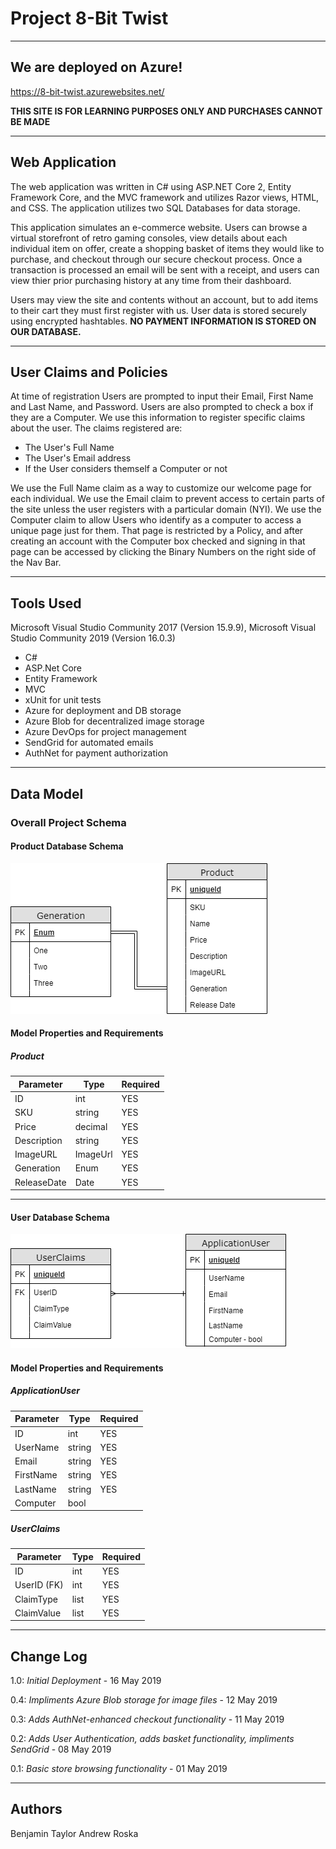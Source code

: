 
# Project 8-Bit Twist
---------------------------------
## We are deployed on Azure!

https://8-bit-twist.azurewebsites.net/

**THIS SITE IS FOR LEARNING PURPOSES ONLY AND PURCHASES CANNOT BE MADE**

---------------------------------
## Web Application
The web application was written in C# using ASP.NET Core 2, Entity Framework Core, and the MVC framework and utilizes Razor views, HTML, and CSS. The application utilizes two SQL Databases for data storage.

This application simulates an e-commerce website.  Users can browse a virtual storefront of retro gaming consoles, view details about each individual item on offer, create a shopping basket of items they would like to purchase, and checkout through our secure checkout process.  Once a transaction is processed an email will be sent with a receipt, and users can view thier prior purchasing history at any time from their dashboard.

Users may view the site and contents without an account, but to add items to their cart they must first register with us.  User data is stored securely using encrypted hashtables. **NO PAYMENT INFORMATION IS STORED ON OUR DATABASE.**

---------------------------------

## User Claims and Policies
At time of registration Users are prompted to input their Email, First Name and Last Name, and Password.  Users are also prompted to check a box if they are a Computer.  We use this information to register specific claims about the user.  The claims registered are:

- The User's Full Name
- The User's Email address
- If the User considers themself a Computer or not

We use the Full Name claim as a way to customize our welcome page for each individual.  We use the Email claim to prevent access to certain parts of the site unless the user registers with a particular domain (NYI).  We use the Computer claim to allow Users who identify as a computer to access a unique page just for them.  That page is restricted by a Policy, and after creating an account with the Computer box checked and signing in that page can be accessed by clicking the Binary Numbers on the right side of the Nav Bar.

---------------------------------

## Tools Used
Microsoft Visual Studio Community 2017 (Version 15.9.9), Microsoft Visual Studio Community 2019 (Version 16.0.3)

- C#
- ASP.Net Core
- Entity Framework
- MVC
- xUnit for unit tests
- Azure for deployment and DB storage
- Azure Blob for decentralized image storage
- Azure DevOps for project management
- SendGrid for automated emails
- AuthNet for payment authorization

---------------------------------

## Data Model

### Overall Project Schema

#### Product Database Schema
![Product Database Schema](https://github.com/8-bit-twist/8-bit-twist/blob/Master/8-Bit-Twist/8-Bit-Twist/wwwroot/Assets/IMG/8Bit-Twist%20ProductDB.png)

#### Model Properties and Requirements

##### Product
| Parameter | Type | Required |
| --- | --- | --- |
| ID  | int | YES |
| SKU | string | YES |
| Price | decimal | YES |
| Description | string | YES |
| ImageURL | ImageUrl | YES |
| Generation | Enum | YES |
| ReleaseDate | Date | YES |

---------------------------

#### User Database Schema
![User Database Schema](https://github.com/8-bit-twist/8-bit-twist/blob/Master/8-Bit-Twist/8-Bit-Twist/wwwroot/Assets/IMG/8Bit-Twist%20UserDB.png)

#### Model Properties and Requirements

##### ApplicationUser

| Parameter | Type | Required |
| --- | --- | --- |
| ID  | int | YES |
| UserName | string | YES |
| Email | string | YES |
| FirstName | string | YES |
| LastName | string | YES |
| Computer | bool |  |

##### UserClaims
| Parameter | Type | Required |
| --- | --- | --- |
| ID  | int | YES |
| UserID (FK) | int | YES |
| ClaimType | list | YES |
| ClaimValue | list | YES |

---------------------------

## Change Log

1.0: *Initial Deployment* - 16 May 2019

0.4: *Impliments Azure Blob storage for image files* - 12 May 2019

0.3: *Adds AuthNet-enhanced checkout functionality* - 11 May 2019

0.2: *Adds User Authentication, adds basket functionality, impliments SendGrid* - 08 May 2019

0.1: *Basic store browsing functionality* - 01 May 2019

------------------------------

## Authors
Benjamin Taylor
Andrew Roska
